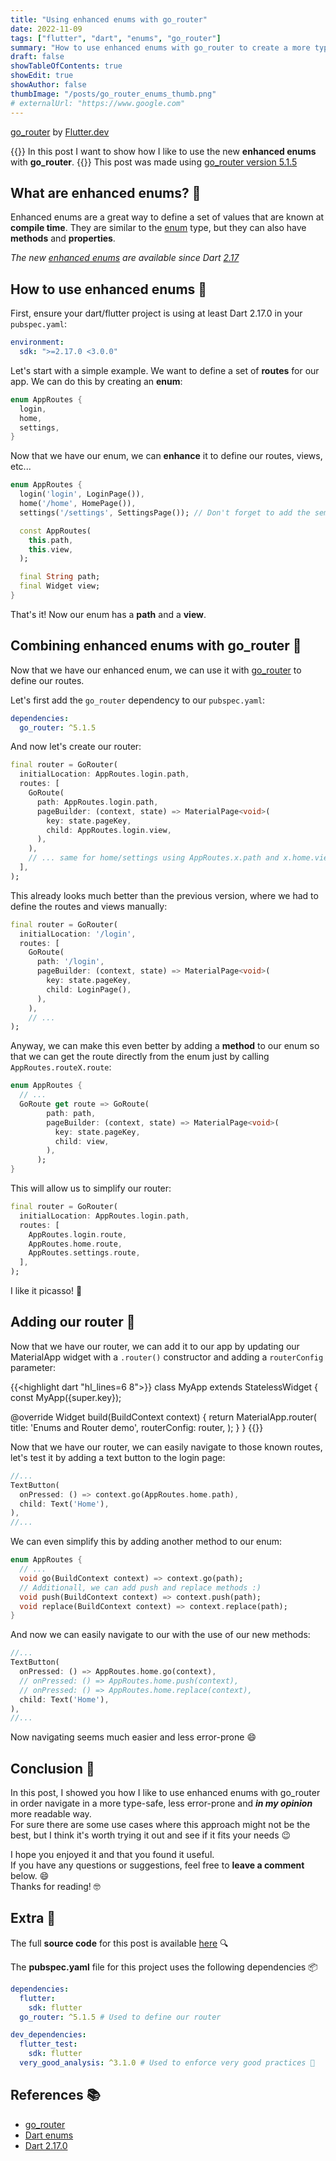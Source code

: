 ```yaml
---
title: "Using enhanced enums with go_router"
date: 2022-11-09
tags: ["flutter", "dart", "enums", "go_router"]
summary: "How to use enhanced enums with go_router to create a more type-safe navigation system."
draft: false
showTableOfContents: true
showEdit: true
showAuthor: false
thumbImage: "/posts/go_router_enums_thumb.png"
# externalUrl: "https://www.google.com"
---
```


[go_router](https://pub.dev/packages/go_router) by [Flutter.dev](https://pub.dev/publishers/flutter.dev/packages)

{{<lead>}}
In this post I want to show how I like to use the new **enhanced enums** with **go_router**.
{{</lead>}}
This post was made using [go_router version 5.1.5](https://pub.dev/packages/go_router/versions/5.1.5)

## What are enhanced enums? :thinking:

Enhanced enums are a great way to define a set of values that are known at **compile time**. They are similar to the [enum](https://dart.dev/guides/language/language-tour#enumerated-types) type, but they can also have **methods** and **properties**.

_The new [enhanced enums](https://dart.dev/guides/language/language-tour#declaring-enhanced-enums) are available since Dart [2.17](https://dart.dev/guides/language/evolution#dart-217)_

## How to use enhanced enums :dart:

First, ensure your dart/flutter project is using at least Dart 2.17.0 in your `pubspec.yaml`:

```yml
environment:
  sdk: ">=2.17.0 <3.0.0"
```

Let's start with a simple example. We want to define a set of **routes** for our app. We can do this by creating an **enum**:

```dart
enum AppRoutes {
  login,
  home,
  settings,
}
```

Now that we have our enum, we can **enhance** it to define our routes, views, etc...

```dart
enum AppRoutes {
  login('login', LoginPage()),
  home('/home', HomePage()),
  settings('/settings', SettingsPage()); // Don't forget to add the semicolon here :)

  const AppRoutes(
	this.path,
	this.view,
  );

  final String path;
  final Widget view;
}
```

That's it! Now our enum has a **path** and a **view**.

## Combining enhanced enums with go_router :rocket:

Now that we have our enhanced enum, we can use it with [go_router](https://pub.dev/packages/go_router) to define our routes.

Let's first add the `go_router` dependency to our `pubspec.yaml`:

```yml
dependencies:
  go_router: ^5.1.5
```

And now let's create our router:

```dart
final router = GoRouter(
  initialLocation: AppRoutes.login.path,
  routes: [
    GoRoute(
      path: AppRoutes.login.path,
      pageBuilder: (context, state) => MaterialPage<void>(
        key: state.pageKey,
        child: AppRoutes.login.view,
      ),
    ),
	// ... same for home/settings using AppRoutes.x.path and x.home.view
  ],
);
```

This already looks much better than the previous version, where we had to define the routes and views manually:

```dart
final router = GoRouter(
  initialLocation: '/login',
  routes: [
	GoRoute(
	  path: '/login',
	  pageBuilder: (context, state) => MaterialPage<void>(
		key: state.pageKey,
		child: LoginPage(),
	  ),
	),
	// ...
);
```

Anyway, we can make this even better by adding a **method** to our enum so that we can get the route directly from the enum just by calling `AppRoutes.routeX.route`:

```dart
enum AppRoutes {
  // ...
  GoRoute get route => GoRoute(
        path: path,
        pageBuilder: (context, state) => MaterialPage<void>(
          key: state.pageKey,
          child: view,
        ),
      );
}
```

This will allow us to simplify our router:

```dart
final router = GoRouter(
  initialLocation: AppRoutes.login.path,
  routes: [
	AppRoutes.login.route,
	AppRoutes.home.route,
	AppRoutes.settings.route,
  ],
);
```

I like it picasso! :art:

## Adding our router :construction:

Now that we have our router, we can add it to our app by updating our MaterialApp widget with a `.router()` constructor and adding a `routerConfig` parameter:

{{<highlight dart "hl_lines=6 8">}}
class MyApp extends StatelessWidget {
  const MyApp({super.key});

  @override
  Widget build(BuildContext context) {
    return MaterialApp.router(
      title: 'Enums and Router demo',
      routerConfig: router,
    );
  }
}
{{</highlight>}}

Now that we have our router, we can easily navigate to those known routes, let's test it by adding a text button to the login page:

```dart
//...
TextButton(
  onPressed: () => context.go(AppRoutes.home.path),
  child: Text('Home'),
),
//...
```

We can even simplify this by adding another method to our enum:

```dart
enum AppRoutes {
  // ...
  void go(BuildContext context) => context.go(path);
  // Additionall, we can add push and replace methods :)
  void push(BuildContext context) => context.push(path);
  void replace(BuildContext context) => context.replace(path);
}
```

And now we can easily navigate to our with the use of our new methods:

```dart
//...
TextButton(
  onPressed: () => AppRoutes.home.go(context),
  // onPressed: () => AppRoutes.home.push(context),
  // onPressed: () => AppRoutes.home.replace(context),
  child: Text('Home'),
),
//...
```

Now navigating seems much easier and less error-prone :smile:

## Conclusion :memo:

In this post, I showed you how I like to use enhanced enums with go_router in order navigate in a more type-safe, less error-prone and _**in my opinion**_ more readable way.<br>
For sure there are some use cases where this approach might not be the best, but I think it's worth trying it out and see if it fits your needs :wink:

I hope you enjoyed it and that you found it useful.<br>
If you have any questions or suggestions, feel free to **leave a comment** below. :smile:<br>
Thanks for reading! :nerd_face:

## Extra :gift:

The full **source code** for this post is available [here](https://github.com/cgutierr-zgz/enhanced_enums_and_go_router) :mag:<br>

The **pubspec.yaml** file for this project uses the following dependencies :package:

```yaml
dependencies:
  flutter:
    sdk: flutter
  go_router: ^5.1.5 # Used to define our router

dev_dependencies:
  flutter_test:
    sdk: flutter
  very_good_analysis: ^3.1.0 # Used to enforce very good practices 🦄
```

## References :books:

- [go_router](https://pub.dev/packages/go_router)
- [Dart enums](https://dart.dev/guides/language/language-tour#enumerated-types)
- [Dart 2.17.0](https://dart.dev/guides/language/evolution#dart-217)
